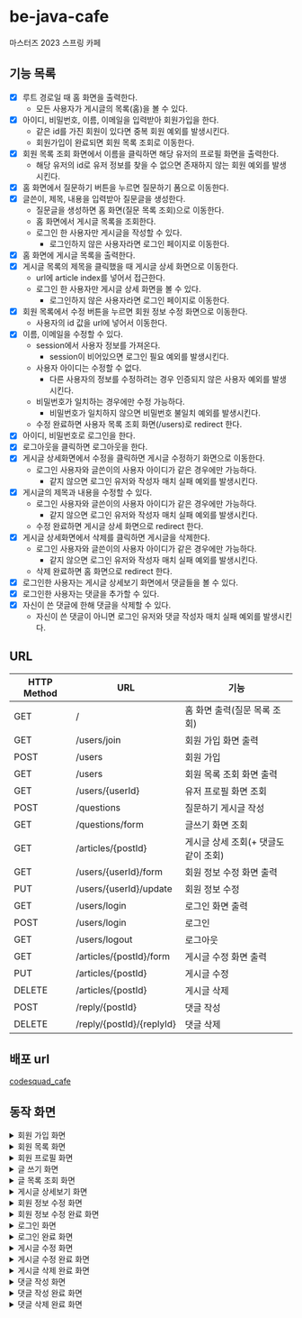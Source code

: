 # be-java-cafe
마스터즈 2023 스프링 카페 

## 기능 목록
- [x] 루트 경로일 때 홈 화면을 출력한다.
  - 모든 사용자가 게시글의 목록(홈)을 볼 수 있다.
- [x] 아이디, 비밀번호, 이름, 이메일을 입력받아 회원가입을 한다.
  - 같은 id를 가진 회원이 있다면 중복 회원 예외를 발생시킨다. 
  - 회원가입이 완료되면 회원 목록 조회로 이동한다.
- [x] 회원 목록 조회 화면에서 이름을 클릭하면 해당 유저의 프로필 화면을 출력한다.
  - 해당 유저의 id로 유저 정보를 찾을 수 없으면 존재하지 않는 회원 예외를 발생시킨다.
- [x] 홈 화면에서 질문하기 버튼을 누르면 질문하기 폼으로 이동한다.
- [x] 글쓴이, 제목, 내용을 입력받아 질문글을 생성한다.
  - 질문글을 생성하면 홈 화면(질문 목록 조회)으로 이동한다.
  - 홈 화면에서 게시글 목록을 조회한다.
  - 로그인 한 사용자만 게시글을 작성할 수 있다. 
    - 로그인하지 않은 사용자라면 로그인 페이지로 이동한다.
- [x] 홈 화면에 게시글 목록을 출력한다.
- [x] 게시글 목록의 제목을 클릭했을 때 게시글 상세 화면으로 이동한다.
  - url에 article index를 넣어서 접근한다.
  - 로그인 한 사용자만 게시글 상세 화면을 볼 수 있다.
    - 로그인하지 않은 사용자라면 로그인 페이지로 이동한다.
- [x] 회원 목록에서 수정 버튼을 누르면 회원 정보 수정 화면으로 이동한다.
  - 사용자의 id 값을 url에 넣어서 이동한다.
- [x] 이름, 이메일을 수정할 수 있다.
  - session에서 사용자 정보를 가져온다.
    - session이 비어있으면 로그인 필요 예외를 발생시킨다.
  - 사용자 아이디는 수정할 수 없다.
    - 다른 사용자의 정보를 수정하려는 경우 인증되지 않은 사용자 예외를 발생시킨다.
  - 비밀번호가 일치하는 경우에만 수정 가능하다.
    - 비밀번호가 일치하지 않으면 비밀번호 불일치 예외를 발생시킨다.
  - 수정 완료하면 사용자 목록 조회 화면(/users)로 redirect 한다.
- [x] 아이디, 비밀번호로 로그인을 한다.
- [x] 로그아웃을 클릭하면 로그아웃을 한다.
- [x] 게시글 상세화면에서 수정을 클릭하면 게시글 수정하기 화면으로 이동한다.
  - 로그인 사용자와 글쓴이의 사용자 아이디가 같은 경우에만 가능하다.
    - 같지 않으면 로그인 유저와 작성자 매치 실패 예외를 발생시킨다.
- [x] 게시글의 제목과 내용을 수정할 수 있다.
  - 로그인 사용자와 글쓴이의 사용자 아이디가 같은 경우에만 가능하다.
    - 같지 않으면 로그인 유저와 작성자 매치 실패 예외를 발생시킨다.
  - 수정 완료하면 게시글 상세 화면으로 redirect 한다.
- [x] 게시글 상세화면에서 삭제를 클릭하면 게시글을 삭제한다.
  - 로그인 사용자와 글쓴이의 사용자 아이디가 같은 경우에만 가능하다.
    - 같지 않으면 로그인 유저와 작성자 매치 실패 예외를 발생시킨다.
  - 삭제 완료하면 홈 화면으로 redirect 한다.
- [x] 로그인한 사용자는 게시글 상세보기 화면에서 댓글들을 볼 수 있다.
- [x] 로그인한 사용자는 댓글을 추가할 수 있다.
- [x] 자신이 쓴 댓글에 한해 댓글을 삭제할 수 있다.
  - 자신이 쓴 댓글이 아니면 로그인 유저와 댓글 작성자 매치 실패 예외를 발생시킨다.

## URL
|__HTTP Method__| __URL__                 | __기능__                 |
|---------------|-------------------------|------------------------|
|GET| /                       | 홈 화면 출력(질문 목록 조회)      |
|GET| /users/join             | 회원 가입 화면 출력            |
|POST| /users                  | 회원 가입                  |
|GET| /users                  | 회원 목록 조회 화면 출력         |
|GET| /users/{userId}         | 유저 프로필 화면 조회           |
|POST| /questions              | 질문하기 게시글 작성            |
|GET| /questions/form         | 글쓰기 화면 조회              |
|GET| /articles/{postId}      | 게시글 상세 조회(+ 댓글도 같이 조회) |
|GET| /users/{userId}/form    | 회원 정보 수정 화면 출력         |
|PUT| /users/{userId}/update  | 회원 정보 수정               |
|GET| /users/login            | 로그인 화면 출력              |
|POST| /users/login            | 로그인                    |
|GET| /users/logout           | 로그아웃                   |
|GET| /articles/{postId}/form | 게시글 수정 화면 출력           |
|PUT| /articles/{postId}      | 게시글 수정                 |
|DELETE| /articles/{postId}      | 게시글 삭제                 |
|POST| /reply/{postId} | 댓글 작성                  |
|DELETE|/reply/{postId}/{replyId}| 댓글 삭제                  |


## 배포 url
[codesquad_cafe](http://52.79.232.139:8080/)


## 동작 화면
<details>
<summary>회원 가입 화면</summary>
<div>

![join](https://user-images.githubusercontent.com/57451700/228421158-31b1cb57-4d2a-4f82-a076-1f45b592725b.png)

</div>
</details>

<details>
<summary>회원 목록 화면</summary>
<div>

![list](https://user-images.githubusercontent.com/57451700/228422180-0ce2e663-7884-4416-af84-e9b22a9e9577.png)

</div>
</details>

<details>
<summary>회원 프로필 화면</summary>
<div>

![profile](https://user-images.githubusercontent.com/57451700/228422257-efad632c-1b2e-4466-ad0c-86f25ca3e782.png)
</div>
</details>

<details>
<summary>글 쓰기 화면</summary>
<div>

![qnahome](https://user-images.githubusercontent.com/57451700/230138787-e5bc6df5-c552-46b6-a10b-d2f4d87b97c9.png)

</div>
</details>

<details>
<summary>글 목록 조회 화면</summary>
<div>

![home](https://user-images.githubusercontent.com/57451700/230138874-eaf86b43-34a4-40c7-be5d-4568c614798b.png)

</div>
</details>

<details>
<summary>게시글 상세보기 화면</summary>
<div>

![detail](https://user-images.githubusercontent.com/57451700/230138947-09aa8971-a73e-46f7-82a7-cd04f158d86e.png)

</div>
</details>

<details>
<summary>회원 정보 수정 화면</summary>
<div>

![loginuser](https://user-images.githubusercontent.com/57451700/232544257-b669e090-40ec-466e-904b-c0bb82ae4305.png)

![userupdate](https://user-images.githubusercontent.com/57451700/232544299-86901c1c-feea-4480-b816-8ae16977367d.png)

</div>
</details>

<details>
<summary>회원 정보 수정 완료 화면</summary>
<div>

![successupdate](https://user-images.githubusercontent.com/57451700/232544356-ed27d974-c357-4573-b637-796688b0e86f.png)

</div>
</details>

<details>
<summary>로그인 화면</summary>
<div>

![login](https://user-images.githubusercontent.com/57451700/232543804-2d03d914-5275-47c4-b94c-b4ca0ad1519d.png)

</div>
</details>

<details>
<summary>로그인 완료 화면</summary>
<div>

![successlogin](https://user-images.githubusercontent.com/57451700/232544104-fab8e999-57e5-4887-b68c-4f51f0a7a802.png)

</div>
</details>

<details>
<summary>게시글 수정 화면</summary>
<div>

![original](https://user-images.githubusercontent.com/57451700/232852271-5134e128-1f35-46ab-a1da-44d63ecfa688.png)

![form](https://user-images.githubusercontent.com/57451700/232852339-b8dbbddb-98ae-435c-9baf-ec30c7ab4c4f.png)

</div>
</details>

<details>
<summary>게시글 수정 완료 화면</summary>
<div>

![success](https://user-images.githubusercontent.com/57451700/232852390-d5177ee3-6187-4bbe-8b36-e3dd166a0ea5.png)

</div>
</details>

<details>
<summary>게시글 삭제 완료 화면</summary>
<div>

![delete](https://user-images.githubusercontent.com/57451700/232852437-2ab0b5aa-b6b4-49ba-bf00-d8cbd3f697c0.png)

</div>
</details>

<details>
<summary>댓글 작성 화면</summary>
<div>

![reply](https://user-images.githubusercontent.com/57451700/233772159-220f78c3-6a62-4035-a587-ac41b08562b1.png)

</div>
</details>

<details>
<summary>댓글 작성 완료 화면</summary>
<div>

![result](https://user-images.githubusercontent.com/57451700/233772197-8fe54370-a5f4-4691-85ac-a3d0b3eadbcc.png)

</div>
</details>

<details>
<summary>댓글 삭제 완료 화면</summary>
<div>

![delete](https://user-images.githubusercontent.com/57451700/233772222-0a3eded8-292a-4172-a87e-6ca585c24846.png)

</div>
</details>